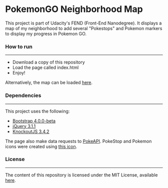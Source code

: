 # PokemonGO Neighborhood Map

This project is part of Udacity's FEND (Front-End Nanodegree). It displays a map of my neighborhood to add several "Pokestops" and Pokemon markers to display my progress in Pokemon GO.

### How to run
---
* Download a copy of this repository
* Load the page called index.html
* Enjoy!

Alternatively, the map can be loaded [here](https://eryhM.github.io/pokemon-neighborhoodmap/).

### Dependencies
---
This project uses the following:
* [Bootstrap 4.0.0-beta](https://getbootstrap.com/docs/4.0/getting-started/introduction/)
* [jQuery 3.1.1](https://jquery.com/download/)
* [KnockoutJS 3.4.2](https://knockoutjs.com/)

The page also make data requests to [PokeAPI](https://pokeapi.co).
PokeStop and Pokemon icons were created using [this icon](https://www.shareicon.net/pokestop-pokemon-go-pokemongo-game-pokeball-pokemon-844138).

### License
---
The content of this repository is licensed under the MIT License, available [here](https://github.com/eryhM/pokemon-neighborhoodmap/blob/master/LICENSE).
